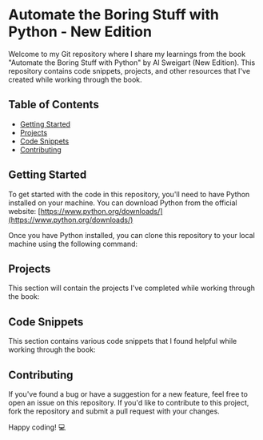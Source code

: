 # Automate the Boring Stuff with Python - New Edition



Welcome to my Git repository where I share my learnings from the book "Automate the Boring Stuff with Python" by Al Sweigart (New Edition). This repository contains code snippets, projects, and other resources that I've created while working through the book.

## Table of Contents

- [Getting Started](#getting-started)
- [Projects](#projects)
- [Code Snippets](#code-snippets)
- [Contributing](#contributing)

## Getting Started

To get started with the code in this repository, you'll need to have Python installed on your machine. You can download Python from the official website: [https://www.python.org/downloads/](https://www.python.org/downloads/)

Once you have Python installed, you can clone this repository to your local machine using the following command:




## Projects

This section will contain the projects I've completed while working through the book:



## Code Snippets

This section contains various code snippets that I found helpful while working through the book:



## Contributing

If you've found a bug or have a suggestion for a new feature, feel free to open an issue on this repository. If you'd like to contribute to this project, fork the repository and submit a pull request with your changes. 

Happy coding! :computer:
